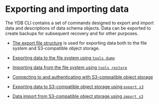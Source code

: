 # Exporting and importing data

The YDB CLI contains a set of commands designed to export and import data and descriptions of data schema objects. Data can be exported to create backups for subsequent recovery and for other purposes.

- [The export file structure](../file_structure.md) is used for exporting data both to the file system and S3-compatible object storage.

- [Exporting data to the file system using `tools dump`](../tools_dump.md)

- [Importing data from the file system using `tools restore`](../tools_restore.md)

- [Connecting to and authenticating with S3-compatible object storage](../s3_conn.md)

- [Exporting data to S3-compatible object storage using `export s3`](../s3_export.md)

- [Data import from S3-compatible object storage using `import s3`](../s3_import.md)

